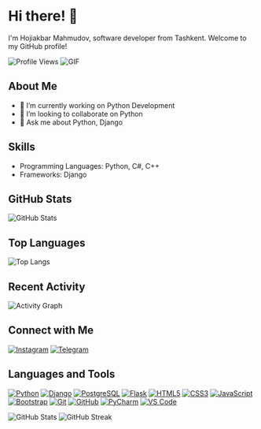 # Hi there! 👋

I'm Hojiakbar Mahmudov, software developer from Tashkent. Welcome to my GitHub profile!

![Profile Views](https://komarev.com/ghpvc/?username=hojimahmudov)
![GIF](https://camo.githubusercontent.com/4bb3061557b52cb85c729389dc7b9123661187c7c28dcdae23de91d4b67b43bd/68747470733a2f2f632e74656e6f722e636f6d2f4e4f594633663832625f6741414141432f70726f6772616d6d65722e676966)

## About Me

- 🔭 I’m currently working on Python Development
- 👯 I’m looking to collaborate on Python
- 💬 Ask me about Python, Django

## Skills

- Programming Languages: Python, C#, C++
- Frameworks: Django

## GitHub Stats

![GitHub Stats](https://github-readme-stats.vercel.app/api?username=hojimahmudov&show_icons=true)

## Top Languages

![Top Langs](https://github-readme-stats.vercel.app/api/top-langs/?username=hojimahmudov)

## Recent Activity

![Activity Graph](https://activity-graph.herokuapp.com/graph?username=hojimahmudov)

## Connect with Me

[![Instagram](https://img.shields.io/badge/-Instagram-E4405F?style=flat-square&logo=instagram&logoColor=white)](https://www.instagram.com/hoji_azamovich)
[![Telegram](https://img.shields.io/badge/-Telegram-2CA5E0?style=flat-square&logo=telegram&logoColor=white)](https://t.me/hoji_azamovich)

## Languages and Tools

[![Python](https://img.shields.io/badge/-Python-3776AB?style=flat-square&logo=python&logoColor=white)](https://www.python.org/)
[![Django](https://img.shields.io/badge/-Django-092E20?style=flat-square&logo=django&logoColor=white)](https://www.djangoproject.com/)
[![PostgreSQL](https://img.shields.io/badge/-PostgreSQL-336791?style=flat-square&logo=postgresql&logoColor=white)](https://www.postgresql.org/)
[![Flask](https://img.shields.io/badge/-Flask-000000?style=flat-square&logo=flask&logoColor=white)](https://flask.palletsprojects.com/en/2.0.x/)
[![HTML5](https://img.shields.io/badge/-HTML5-E34F26?style=flat-square&logo=html5&logoColor=white)](https://developer.mozilla.org/en-US/docs/Web/Guide/HTML/HTML5)
[![CSS3](https://img.shields.io/badge/-CSS3-1572B6?style=flat-square&logo=css3&logoColor=white)](https://developer.mozilla.org/en-US/docs/Web/CSS)
[![JavaScript](https://img.shields.io/badge/-JavaScript-F7DF1E?style=flat-square&logo=javascript&logoColor=black)](https://developer.mozilla.org/en-US/docs/Web/JavaScript)
[![Bootstrap](https://img.shields.io/badge/-Bootstrap-563D7C?style=flat-square&logo=bootstrap&logoColor=white)](https://getbootstrap.com/)
[![Git](https://img.shields.io/badge/-Git-F05032?style=flat-square&logo=git&logoColor=white)](https://git-scm.com/)
[![GitHub](https://img.shields.io/badge/-GitHub-181717?style=flat-square&logo=github&logoColor=white)](https://github.com/)
[![PyCharm](https://img.shields.io/badge/-PyCharm-000000?style=flat-square&logo=pycharm&logoColor=white)](https://www.jetbrains.com/pycharm/)
[![VS Code](https://img.shields.io/badge/-VS%20Code-007ACC?style=flat-square&logo=visual-studio-code&logoColor=white)](https://code.visualstudio.com/)

![GitHub Stats](https://github-readme-stats.vercel.app/api/?username=hojimahmudov&show_icons=true&hide_rank=true&include_all_commits=true)
![GitHub Streak](https://github-readme-streak-stats.herokuapp.com/?user=hojimahmudov)


<!--
**hojimahmudov/hojimahmudov** is a ✨ _special_ ✨ repository because its `README.md` (this file) appears on your GitHub profile.

Here are some ideas to get you started:

- 🔭 I’m currently working on ...
- 🌱 I’m currently learning ...
- 👯 I’m looking to collaborate on ...
- 🤔 I’m looking for help with ...
- 💬 Ask me about ...
- 📫 How to reach me: ...
- 😄 Pronouns: ...
- ⚡ Fun fact: ...
-->
